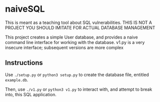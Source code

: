 # naiveSQL

This is meant as a teaching tool about SQL vulnerabilities. THIS IS NOT A
PROJECT YOU SHOULD IMITATE FOR ACTUAL DATABASE MANAGEMENT

This project creates a simple User database, and provides a naive command
line interface for working with the database. v1.py is a very insecure
interface; subsequent versions are more complex

## Instructions

Use `./setup.py` or `python3 setup.py` to create the database file,
entitled `example.db`.

Then, use `./v1.py` or `python3 v1.py` to interact with, and attempt to
break into, this SQL application.
